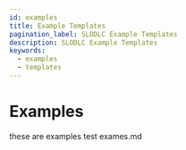 ```yaml
---
id: examples
title: Example Templates
pagination_label: SLODLC Example Templates
description: SLODLC Example Templates
keywords:
  - examples
  - templates
---
```


# Examples

these are examples
test exames.md
